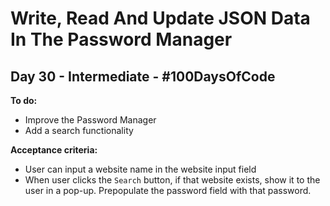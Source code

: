# Write, Read And Update JSON Data In The Password Manager
## Day 30 - Intermediate - \#100DaysOfCode

**To do:**
* Improve the Password Manager
* Add a search functionality

**Acceptance criteria:**
* User can input a website name in the website input field
* When user clicks the `Search` button, if that website exists, show it to the user in a pop-up. Prepopulate the password field with that password.
